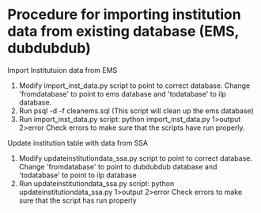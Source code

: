 # Procedure for importing institution data from existing database (EMS, dubdubdub)
Import Institutuion data from EMS
1. Modify import_inst_data.py script to point to correct database. Change 'fromdatabase' to point to ems database and 'todatabase' to ilp database.
2. Run psql -d <ilpdatabase> -f cleanems.sql (This script will clean up the ems database)
3. Run import_inst_data.py script:
    python import_inst_data.py 1>output 2>error
Check errors to make sure that the scripts have run properly.


Update institution table with data from SSA
1. Modify updateinstitutiondata_ssa.py script to point to correct database. Change 'fromdatabase' to point to dubdubdub database and 'todatabase' to point to ilp database
2. Run updateinstitutiondata_ssa.py script:
    python updateinstitutiondata_ssa.py 1>output 2>error
Check errors to make sure that the script has run properly
